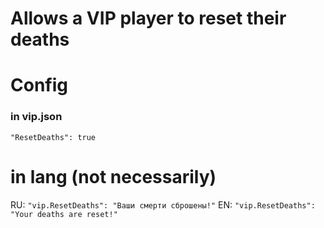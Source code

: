 # Allows a VIP player to reset their deaths

# Config

### in vip.json
`"ResetDeaths": true`

# in lang (not necessarily)

RU: `"vip.ResetDeaths": "Ваши смерти сброшены!"`
EN: `"vip.ResetDeaths": "Your deaths are reset!"`